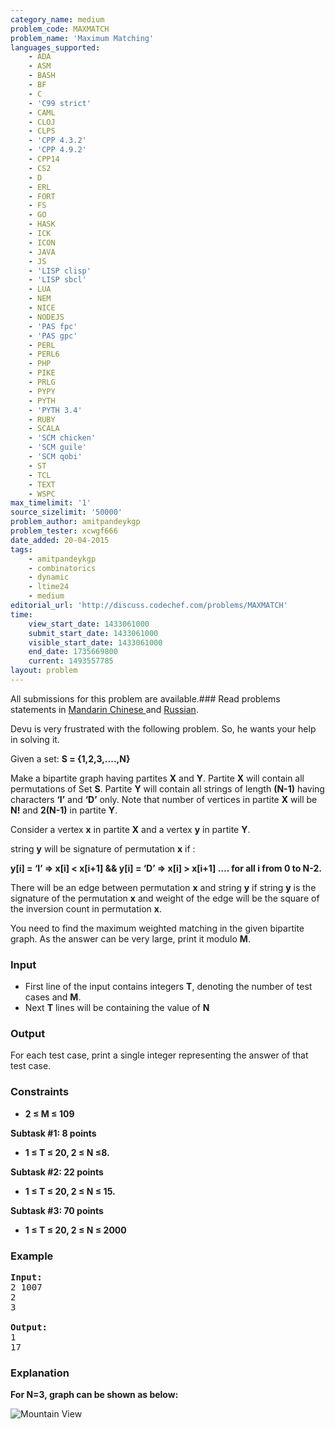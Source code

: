 ```yaml
---
category_name: medium
problem_code: MAXMATCH
problem_name: 'Maximum Matching'
languages_supported:
    - ADA
    - ASM
    - BASH
    - BF
    - C
    - 'C99 strict'
    - CAML
    - CLOJ
    - CLPS
    - 'CPP 4.3.2'
    - 'CPP 4.9.2'
    - CPP14
    - CS2
    - D
    - ERL
    - FORT
    - FS
    - GO
    - HASK
    - ICK
    - ICON
    - JAVA
    - JS
    - 'LISP clisp'
    - 'LISP sbcl'
    - LUA
    - NEM
    - NICE
    - NODEJS
    - 'PAS fpc'
    - 'PAS gpc'
    - PERL
    - PERL6
    - PHP
    - PIKE
    - PRLG
    - PYPY
    - PYTH
    - 'PYTH 3.4'
    - RUBY
    - SCALA
    - 'SCM chicken'
    - 'SCM guile'
    - 'SCM qobi'
    - ST
    - TCL
    - TEXT
    - WSPC
max_timelimit: '1'
source_sizelimit: '50000'
problem_author: amitpandeykgp
problem_tester: xcwgf666
date_added: 20-04-2015
tags:
    - amitpandeykgp
    - combinatorics
    - dynamic
    - ltime24
    - medium
editorial_url: 'http://discuss.codechef.com/problems/MAXMATCH'
time:
    view_start_date: 1433061000
    submit_start_date: 1433061000
    visible_start_date: 1433061000
    end_date: 1735669800
    current: 1493557785
layout: problem
---
```

All submissions for this problem are available.###  Read problems statements in [Mandarin Chinese ](http://www.codechef.com/download/translated/LTIME24/mandarin/MAXMATCH.pdf) and [Russian](http://www.codechef.com/download/translated/LTIME24/russian/MAXMATCH.pdf).

Devu is very frustrated with the following problem. So, he wants your help in solving it.

Given a set:  **S = {1,2,3,....,N}**

Make a bipartite graph having partites **X** and **Y**. Partite **X** will contain all permutations of Set **S**. Partite **Y** will contain all strings of length **(N-1)** having characters **‘I’** and **‘D’** only. Note that number of vertices in partite **X** will be **N!** and **2(N-1)** in partite **Y**.

 Consider a vertex **x** in partite **X** and a vertex **y** in partite **Y**.

string **y** will be signature of permutation **x** if :

 **y\[i\] = ‘I’ =&gt; x\[i\] &lt; x\[i+1\] &amp;&amp; y\[i\] = ‘D’ =&gt; x\[i\] &gt; x\[i+1\] …. for all i from 0 to N-2.**

There will be an edge between permutation **x** and string **y** if string **y** is the signature of the permutation **x** and weight of the edge will be the square of the inversion count in permutation **x**.

You need to find the maximum weighted matching in the given bipartite graph. As the answer can be very large, print it modulo **M**.

### Input

- First line of the input contains integers **T**, denoting the number of test cases and **M**.
- Next **T** lines will be containing the value of **N**

### Output

For each test case, print a single integer representing the answer of that test case.

### Constraints

- **2 ≤ M ≤ 109**

**Subtask #1: 8 points**

- **1 ≤ T ≤ 20, 2 ≤ N ≤8.**

**Subtask #2: 22 points**

- **1 ≤ T ≤ 20, 2 ≤ N ≤ 15.**

**Subtask #3: 70 points**

- **1 ≤ T ≤ 20, 2 ≤ N ≤ 2000**

### Example

<pre><b>Input:</b>
2 1007
2
3

<b>Output:</b>
1
17
</pre>
### Explanation

**For N=3, graph can be shown as below:**

![Mountain View](/download/extimages/e0e32ec8077fe8a8e8a759c8d8f5d9eb.jpg)
